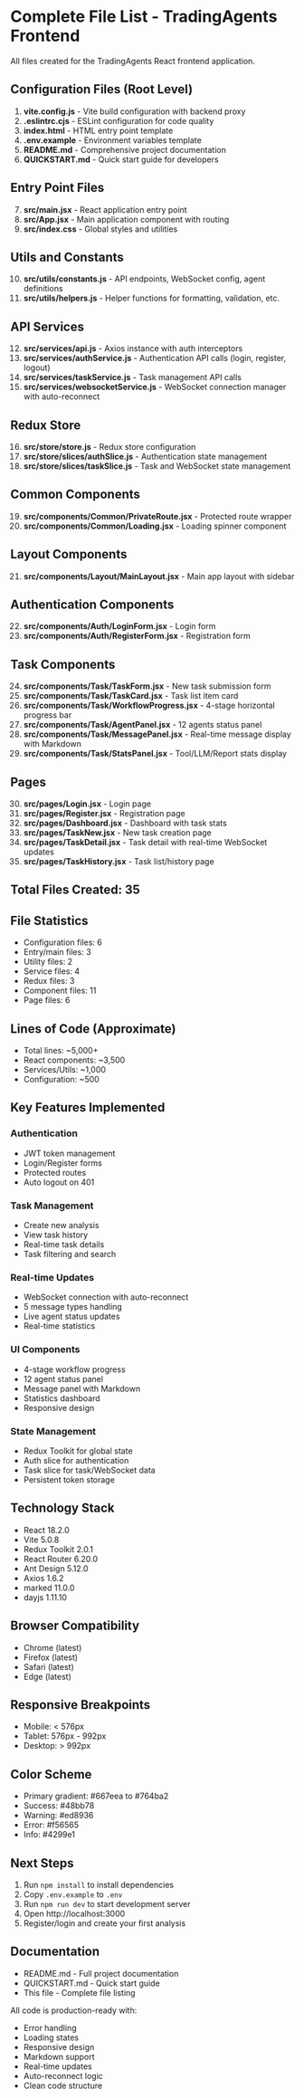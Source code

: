 # Complete File List - TradingAgents Frontend

All files created for the TradingAgents React frontend application.

## Configuration Files (Root Level)

1. **vite.config.js** - Vite build configuration with backend proxy
2. **.eslintrc.cjs** - ESLint configuration for code quality
3. **index.html** - HTML entry point template
4. **.env.example** - Environment variables template
5. **README.md** - Comprehensive project documentation
6. **QUICKSTART.md** - Quick start guide for developers

## Entry Point Files

7. **src/main.jsx** - React application entry point
8. **src/App.jsx** - Main application component with routing
9. **src/index.css** - Global styles and utilities

## Utils and Constants

10. **src/utils/constants.js** - API endpoints, WebSocket config, agent definitions
11. **src/utils/helpers.js** - Helper functions for formatting, validation, etc.

## API Services

12. **src/services/api.js** - Axios instance with auth interceptors
13. **src/services/authService.js** - Authentication API calls (login, register, logout)
14. **src/services/taskService.js** - Task management API calls
15. **src/services/websocketService.js** - WebSocket connection manager with auto-reconnect

## Redux Store

16. **src/store/store.js** - Redux store configuration
17. **src/store/slices/authSlice.js** - Authentication state management
18. **src/store/slices/taskSlice.js** - Task and WebSocket state management

## Common Components

19. **src/components/Common/PrivateRoute.jsx** - Protected route wrapper
20. **src/components/Common/Loading.jsx** - Loading spinner component

## Layout Components

21. **src/components/Layout/MainLayout.jsx** - Main app layout with sidebar

## Authentication Components

22. **src/components/Auth/LoginForm.jsx** - Login form
23. **src/components/Auth/RegisterForm.jsx** - Registration form

## Task Components

24. **src/components/Task/TaskForm.jsx** - New task submission form
25. **src/components/Task/TaskCard.jsx** - Task list item card
26. **src/components/Task/WorkflowProgress.jsx** - 4-stage horizontal progress bar
27. **src/components/Task/AgentPanel.jsx** - 12 agents status panel
28. **src/components/Task/MessagePanel.jsx** - Real-time message display with Markdown
29. **src/components/Task/StatsPanel.jsx** - Tool/LLM/Report stats display

## Pages

30. **src/pages/Login.jsx** - Login page
31. **src/pages/Register.jsx** - Registration page
32. **src/pages/Dashboard.jsx** - Dashboard with task stats
33. **src/pages/TaskNew.jsx** - New task creation page
34. **src/pages/TaskDetail.jsx** - Task detail with real-time WebSocket updates
35. **src/pages/TaskHistory.jsx** - Task list/history page

## Total Files Created: 35

## File Statistics

- Configuration files: 6
- Entry/main files: 3
- Utility files: 2
- Service files: 4
- Redux files: 3
- Component files: 11
- Page files: 6

## Lines of Code (Approximate)

- Total lines: ~5,000+
- React components: ~3,500
- Services/Utils: ~1,000
- Configuration: ~500

## Key Features Implemented

### Authentication
- JWT token management
- Login/Register forms
- Protected routes
- Auto logout on 401

### Task Management
- Create new analysis
- View task history
- Real-time task details
- Task filtering and search

### Real-time Updates
- WebSocket connection with auto-reconnect
- 5 message types handling
- Live agent status updates
- Real-time statistics

### UI Components
- 4-stage workflow progress
- 12 agent status panel
- Message panel with Markdown
- Statistics dashboard
- Responsive design

### State Management
- Redux Toolkit for global state
- Auth slice for authentication
- Task slice for task/WebSocket data
- Persistent token storage

## Technology Stack

- React 18.2.0
- Vite 5.0.8
- Redux Toolkit 2.0.1
- React Router 6.20.0
- Ant Design 5.12.0
- Axios 1.6.2
- marked 11.0.0
- dayjs 1.11.10

## Browser Compatibility

- Chrome (latest)
- Firefox (latest)
- Safari (latest)
- Edge (latest)

## Responsive Breakpoints

- Mobile: < 576px
- Tablet: 576px - 992px
- Desktop: > 992px

## Color Scheme

- Primary gradient: #667eea to #764ba2
- Success: #48bb78
- Warning: #ed8936
- Error: #f56565
- Info: #4299e1

## Next Steps

1. Run `npm install` to install dependencies
2. Copy `.env.example` to `.env`
3. Run `npm run dev` to start development server
4. Open http://localhost:3000
5. Register/login and create your first analysis

## Documentation

- README.md - Full project documentation
- QUICKSTART.md - Quick start guide
- This file - Complete file listing

All code is production-ready with:
- Error handling
- Loading states
- Responsive design
- Markdown support
- Real-time updates
- Auto-reconnect logic
- Clean code structure
